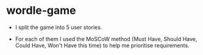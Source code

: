 # wordle-game

- I split the game into 5 user stories. 

- For each of them I used the MoSCoW method (Must Have, Should Have, Could Have, Won't Have this time) to help me prioritise requirements. 
